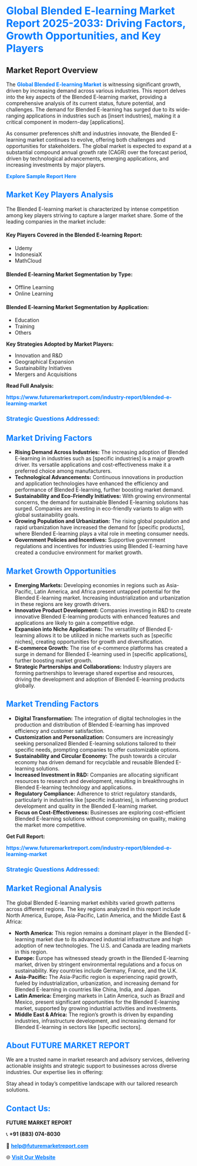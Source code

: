 <h1 style="color: #007BFF;">Global Blended E-learning Market Report 2025-2033: Driving Factors, Growth Opportunities, and Key Players</h1>

<section id="overview">
<h2>Market Report Overview</h2>
<p>The <a href="https://www.futuremarketreport.com/industry-report/blended-e-learning-market" style="color: #007BFF; text-decoration: none;"><strong>Global Blended E-learning Market</strong></a> is witnessing significant growth, driven by increasing demand across various industries. This report delves into the key aspects of the Blended E-learning market, providing a comprehensive analysis of its current status, future potential, and challenges. The demand for Blended E-learning has surged due to its wide-ranging applications in industries such as [insert industries], making it a critical component in modern-day [applications].</p>
<p>As consumer preferences shift and industries innovate, the Blended E-learning market continues to evolve, offering both challenges and opportunities for stakeholders. The global market is expected to expand at a substantial compound annual growth rate (CAGR) over the forecast period, driven by technological advancements, emerging applications, and increasing investments by major players.</p>
</section>

<section id="overview">
<p><a href="https://www.futuremarketreport.com/request-sample/reportId=64160" style="color: #007BFF; text-decoration: none;"><strong>Explore Sample Report Here</strong></a></p>
</section>

<section id="key-players">
<h2 style="color: #007BFF;">Market Key Players Analysis</h2>
<p>The Blended E-learning market is characterized by intense competition among key players striving to capture a larger market share. Some of the leading companies in the market include:</p>
<h4>Key Players Covered in the Blended E-learning Report:</h4>
<ul><li>Udemy</li><li>IndonesiaX</li><li>MathCloud</li></ul>
<h4>Blended E-learning Market Segmentation by Type:</h4>
<ul><li>Offline Learning</li><li>Online Learning</li></ul>

<h4>Blended E-learning Market Segmentation by Application:</h4>
<ul><li>Education</li><li>Training</li><li>Others</li></ul>
<p><strong>Key Strategies Adopted by Market Players:</strong></p>
<ul>
<li>Innovation and R&D</li>
<li>Geographical Expansion</li>
<li>Sustainability Initiatives</li>
<li>Mergers and Acquisitions</li>
</ul>
</section>

<section>
<p><strong>Read Full Analysis: </strong></p><a href="https://www.futuremarketreport.com/industry-report/blended-e-learning-market" style="color: #007BFF; text-decoration: none;"><strong>https://www.futuremarketreport.com/industry-report/blended-e-learning-market</strong></a>
<h3 style="color: #007BFF;">Strategic Questions Addressed:</h3>
</section>

<section id="driving-factors">
<h2 style="color: #007BFF;">Market Driving Factors</h2>
<ul>
<li><strong>Rising Demand Across Industries:</strong> The increasing adoption of Blended E-learning in industries such as [specific industries] is a major growth driver. Its versatile applications and cost-effectiveness make it a preferred choice among manufacturers.</li>
<li><strong>Technological Advancements:</strong> Continuous innovations in production and application technologies have enhanced the efficiency and performance of Blended E-learning, further boosting market demand.</li>
<li><strong>Sustainability and Eco-Friendly Initiatives:</strong> With growing environmental concerns, the demand for sustainable Blended E-learning solutions has surged. Companies are investing in eco-friendly variants to align with global sustainability goals.</li>
<li><strong>Growing Population and Urbanization:</strong> The rising global population and rapid urbanization have increased the demand for [specific products], where Blended E-learning plays a vital role in meeting consumer needs.</li>
<li><strong>Government Policies and Incentives:</strong> Supportive government regulations and incentives for industries using Blended E-learning have created a conducive environment for market growth.</li>
</ul>
</section>

<section id="growth-opportunities">
<h2 style="color: #007BFF;">Market Growth Opportunities</h2>
<ul>
<li><strong>Emerging Markets:</strong> Developing economies in regions such as Asia-Pacific, Latin America, and Africa present untapped potential for the Blended E-learning market. Increasing industrialization and urbanization in these regions are key growth drivers.</li>
<li><strong>Innovative Product Development:</strong> Companies investing in R&D to create innovative Blended E-learning products with enhanced features and applications are likely to gain a competitive edge.</li>
<li><strong>Expansion into Niche Applications:</strong> The versatility of Blended E-learning allows it to be utilized in niche markets such as [specific niches], creating opportunities for growth and diversification.</li>
<li><strong>E-commerce Growth:</strong> The rise of e-commerce platforms has created a surge in demand for Blended E-learning used in [specific applications], further boosting market growth.</li>
<li><strong>Strategic Partnerships and Collaborations:</strong> Industry players are forming partnerships to leverage shared expertise and resources, driving the development and adoption of Blended E-learning products globally.</li>
</ul>
</section>

<section id="trending-factors">
<h2 style="color: #007BFF;">Market Trending Factors</h2>
<ul>
<li><strong>Digital Transformation:</strong> The integration of digital technologies in the production and distribution of Blended E-learning has improved efficiency and customer satisfaction.</li>
<li><strong>Customization and Personalization:</strong> Consumers are increasingly seeking personalized Blended E-learning solutions tailored to their specific needs, prompting companies to offer customizable options.</li>
<li><strong>Sustainability and Circular Economy:</strong> The push towards a circular economy has driven demand for recyclable and reusable Blended E-learning solutions.</li>
<li><strong>Increased Investment in R&D:</strong> Companies are allocating significant resources to research and development, resulting in breakthroughs in Blended E-learning technology and applications.</li>
<li><strong>Regulatory Compliance:</strong> Adherence to strict regulatory standards, particularly in industries like [specific industries], is influencing product development and quality in the Blended E-learning market.</li>
<li><strong>Focus on Cost-Effectiveness:</strong> Businesses are exploring cost-efficient Blended E-learning solutions without compromising on quality, making the market more competitive.</li>
</ul>
</section>

<section>
<p><strong>Get Full Report: </strong></p><a href="https://www.futuremarketreport.com/industry-report/blended-e-learning-market" style="color: #007BFF; text-decoration: none;"><strong>https://www.futuremarketreport.com/industry-report/blended-e-learning-market</strong></a>
<h3 style="color: #007BFF;">Strategic Questions Addressed:</h3>
</section>


<section id="regional-analysis">
<h2 style="color: #007BFF;">Market Regional Analysis</h2>
<p>The global Blended E-learning market exhibits varied growth patterns across different regions. The key regions analyzed in this report include North America, Europe, Asia-Pacific, Latin America, and the Middle East & Africa:</p>
<ul>
<li><strong>North America:</strong> This region remains a dominant player in the Blended E-learning market due to its advanced industrial infrastructure and high adoption of new technologies. The U.S. and Canada are leading markets in this region.</li>
<li><strong>Europe:</strong> Europe has witnessed steady growth in the Blended E-learning market, driven by stringent environmental regulations and a focus on sustainability. Key countries include Germany, France, and the U.K.</li>
<li><strong>Asia-Pacific:</strong> The Asia-Pacific region is experiencing rapid growth, fueled by industrialization, urbanization, and increasing demand for Blended E-learning in countries like China, India, and Japan.</li>
<li><strong>Latin America:</strong> Emerging markets in Latin America, such as Brazil and Mexico, present significant opportunities for the Blended E-learning market, supported by growing industrial activities and investments.</li>
<li><strong>Middle East & Africa:</strong> The region’s growth is driven by expanding industries, infrastructure development, and increasing demand for Blended E-learning in sectors like [specific sectors].</li>
</ul>
</section>

<footer>
<h2 style="color: #007BFF;">About FUTURE MARKET REPORT</h2>
<p>We are a trusted name in market research and advisory services, delivering actionable insights and strategic support to businesses across diverse industries. Our expertise lies in offering:</p>

<p>Stay ahead in today’s competitive landscape with our tailored research solutions.</p>

<h2 style="color: #007BFF;">Contact Us:</h2>
<p><strong>FUTURE MARKET REPORT</strong></p>
<p>📞 <strong>+91 (883) 074-8030</strong></p>
<p>📧 <strong><a href="mailto:help@futuremarketreport.com" style="color: #007BFF;">help@futuremarketreport.com</a></strong></p>
<p>🌐 <strong><a href="https://www.futuremarketreport.com/" style="color: #007BFF;">Visit Our Website</a></strong></p>
</footer>